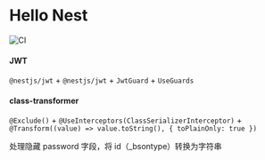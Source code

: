 # Hello Nest

![CI](https://github.com/Kennytian/hello-nest/workflows/CI/badge.svg?branch=master)

#### JWT

`@nestjs/jwt` + `@nestjs/jwt` + `JwtGuard` + `UseGuards`

#### class-transformer

`@Exclude()` + `@UseInterceptors(ClassSerializerInterceptor)` + `@Transform((value) => value.toString(), { toPlainOnly: true })`

处理隐藏 password 字段，将 id（_bsontype）转换为字符串
